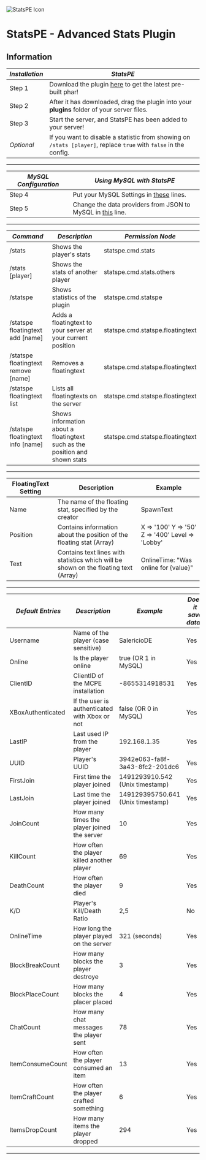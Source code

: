 ![StatsPE Icon](https://projects.aericio.net/github/StatsPE/StatsPE.png)

# StatsPE - Advanced Stats Plugin

## Information

**_Installation_** | **_StatsPE_**
------------------ | -------------------------------------------------------------------------------------------------------------------
Step 1             | Download the plugin [here](https://github.com/SalmonDE/StatsPE/releases/latest/) to get the latest pre-built phar!
Step 2             | After it has downloaded, drag the plugin into your **plugins** folder of your server files.
Step 3             | Start the server, and StatsPE has been added to your server!
_Optional_         | If you want to disable a statistic from showing on `/stats [player]`, replace `true` with `false` in the config.

--------------------------------------------------------------------------------

**_MySQL Configuration_** | **_Using MySQL with StatsPE_**
------------------------- | ---------------------------------------------------------------------------------------------------------------------------------------
Step 4                    | Put your MySQL Settings in [these](https://github.com/SalmonDE/StatsPE/blob/master/resources/config.yml#L35-L38) lines.
Step 5                    | Change the data providers from JSON to MySQL in [this](https://github.com/SalmonDE/StatsPE/blob/master/resources/config.yml#L28) line.

--------------------------------------------------------------------------------

**_Command_**                       | **_Description_**                                                                          | **_Permission Node_**
----------------------------------- | ------------------------------------------------------------------------------------------ | ------------------------------
/stats                              | Shows the player's stats                                                                   | statspe.cmd.stats
/stats [player]                     | Shows the stats of another player                                                          | statspe.cmd.stats.others
/statspe                            | Shows statistics of the plugin                                                             | statspe.cmd.statspe
/statspe floatingtext add [name]    | Adds a floatingtext to your server at your current position                                | statspe.cmd.statspe.floatingtext
/statspe floatingtext remove [name] | Removes a floatingtext                                                                     | statspe.cmd.statspe.floatingtext
/statspe floatingtext list          | Lists all floatingtexts on the server                                                      | statspe.cmd.statspe.floatingtext
/statspe floatingtext info [name]   | Shows information about a floatingtext such as the position and shown stats                | statspe.cmd.statspe.floatingtext

--------------------------------------------------------------------------------

**FloatingText Setting** | **Description**                                                                                       | **Example**
------------------------ | ----------------------------------------------------------------------------------------------------- | ------------------------------------------------
Name                     | The name of the floating stat, specified by the creator                                               | SpawnText
Position                 | Contains information about the position of the floating stat (Array)                                  | X => '100' Y => '50' Z => '400' Level => 'Lobby'
Text                     | Contains text lines with statistics which will be shown on the floating text (Array)                  | OnlineTime: "Was online for {value}"

--------------------------------------------------------------------------------

**_Default Entries_**   | **_Description_**                             | **_Example_**                      | **_Does it save data?_**
-----------------       | --------------------------------------------- | ---------------------------------- | ----------
Username                | Name of the player (case sensitive)           | SalericioDE                        | Yes
Online                  | Is the player online                          | true (OR 1 in MySQL)               | Yes
ClientID                | ClientID of the MCPE installation             | -8655314918531                     | Yes
XBoxAuthenticated       | If the user is authenticated with Xbox or not | false (OR 0 in MySQL)              | Yes
LastIP                  | Last used IP from the player                  | 192.168.1.35                       | Yes
UUID                    | Player's UUID                                 | 3942e063-fa8f-3a43-8fc2-201dc6     | Yes
FirstJoin               | First time the player joined                  | 1491293910.542 (Unix timestamp)    | Yes
LastJoin                | Last time the player joined                   | 149129395750.641 (Unix timestamp)  | Yes
JoinCount               | How many times the player joined the server   | 10                                 | Yes
KillCount               | How often the player killed another player    | 69                                 | Yes
DeathCount              | How often the player died                     | 9                                  | Yes
K/D                     | Player's Kill/Death Ratio                     | 2,5                                | No
OnlineTime              | How long the player played on the server      | 321 (seconds)                      | Yes
BlockBreakCount         | How many blocks the player destroye           | 3                                  | Yes
BlockPlaceCount         | How many blocks the placer placed             | 4                                  | Yes
ChatCount               | How many chat messages the player sent        | 78                                 | Yes
ItemConsumeCount        | How often the player consumed an item         | 13                                 | Yes
ItemCraftCount          | How often the player crafted something        | 6                                  | Yes
ItemsDropCount          | How many items the player dropped             | 294                                | Yes
--------------------------------------------------------------------------------
